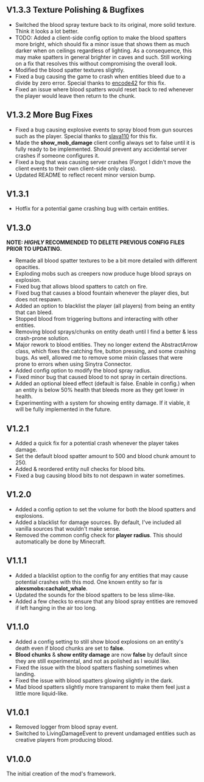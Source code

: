 ## V1.3.3 Texture Polishing & Bugfixes
- Switched the blood spray texture back to its original, more solid texture. Think it looks a lot better.
- TODO: Added a client-side config option to make the blood spatters more bright, which should fix a minor
        issue that shows them as much darker when on ceilings regardless of lighting. As a consequence, this may
        make spatters in general brighter in caves and such. Still working on a fix that resolves this without
        compromising the overall look.
- Modified the blood spatter textures slightly.
- Fixed a bug causing the game to crash when entities bleed due to a divide by zero error.
  Special thanks to [encode42](https://github.com/encode42) for this fix.
- Fixed an issue where blood spatters would reset back to red whenever the player would leave then return to the chunk.

## V1.3.2 More Bug Fixes
- Fixed a bug causing explosive events to spray blood from gun sources such as the player.
    Special thanks to [slava110](https://github.com/slava110) for this fix.
- Made the **show_mob_damage** client config always set to false until it is fully ready to be implemented. Should 
    prevent any accidental server crashes if someone configures it.
- Fixed a bug that was causing server crashes (Forgot I didn't move the client events to their own client-side only class). 
- Updated README to reflect recent minor version bump.

## V1.3.1
- Hotfix for a potential game crashing bug with certain entities.

## V1.3.0
**NOTE: _HIGHLY_ RECOMMENDED TO DELETE PREVIOUS CONFIG FILES PRIOR TO UPDATING.**
- Remade all blood spatter textures to be a bit more detailed with different opacities.
- Exploding mobs such as creepers now produce huge blood sprays on explosion.
- Fixed bug that allows blood spatters to catch on fire.
- Fixed bug that causes a blood fountain whenever the player dies, but does not respawn.
- Added an option to blacklist the player (all players) from being an entity that can bleed.
- Stopped blood from triggering buttons and interacting with other entities.
- Removing blood sprays/chunks on entity death until I find a better & less crash-prone solution.
- Major rework to blood entities. They no longer extend the AbstractArrow class, which fixes the catching fire, button pressing, 
    and some crashing bugs. As well, allowed me to remove some mixin classes that were prone to errors when using Sinytra Connector.
- Added config option to modify the blood spray radius.
- Fixed minor bug that caused blood to not spray in certain directions.
- Added an optional bleed effect (default is false. Enable in config.) when an entity is below 50% health that bleeds more as they get lower in health.
- Experimenting with a system for showing entity damage. If it viable, it will be fully implemented in the future.

## V1.2.1
- Added a quick fix for a potential crash whenever the player takes damage.
- Set the default blood spatter amount to 500 and blood chunk amount to 250.
- Added & reordered entity null checks for blood bits.
- Fixed a bug causing blood bits to not despawn in water sometimes.

## V1.2.0
- Added a config option to set the volume for both the blood spatters and explosions.
- Added a blacklist for damage sources. By default, I've included all vanilla sources that wouldn't make sense.
- Removed the common config check for **player radius**. This should automatically be done by Minecraft.

## V1.1.1
- Added a blacklist option to the config for any entities that may cause potential crashes with this mod. One known
    entity so far is **alexsmobs:cachalot_whale**.
- Updated the sounds for the blood spatters to be less slime-like.
- Added a few checks to ensure that any blood spray entities are removed if left hanging in the air too long.

## V1.1.0
- Added a config setting to still show blood explosions on an entity's death even if blood chunks are set to **false**.
- **Blood chunks** & **show entity damage** are now **false** by default since they are still experimental, and not as polished as
    I would like.
- Fixed the issue with the blood spatters flashing sometimes when landing.
- Fixed the issue with blood spatters glowing slightly in the dark.
- Mad blood spatters slightly more transparent to make them feel just a little more liquid-like.

## V1.0.1
- Removed logger from blood spray event.
- Switched to LivingDamageEvent to prevent undamaged entities such as creative players from producing blood.

## V1.0.0
The initial creation of the mod's framework.